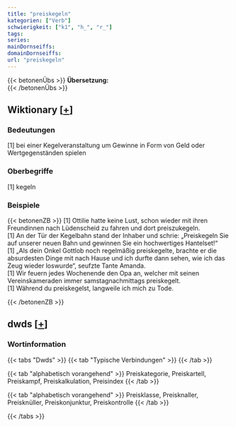 ```yaml
---
title: "preiskegeln"
kategorien: ["Verb"]
schwierigkeit: ["k1", "h_", "r_"]
tags:
series:
mainDornseiffs:
domainDornseiffs:
url: "preiskegeln"
---
```


{{< betonenÜbs >}}
**Übersetzung:**  
{{< /betonenÜbs >}}

## Wiktionary [[+](https://de.wiktionary.org/wiki/preiskegeln)]

### Bedeutungen
[1] bei einer Kegelveranstaltung um Gewinne in Form von Geld oder Wertgegenständen spielen  

### Oberbegriffe
[1] kegeln  

### Beispiele
{{< betonenZB >}}
[1] Ottilie hatte keine Lust, schon wieder mit ihren Freundinnen nach Lüdenscheid zu fahren und dort preiszukegeln.  
[1] An der Tür der Kegelbahn stand der Inhaber und schrie: „Preiskegeln Sie auf unserer neuen Bahn und gewinnen Sie ein hochwertiges Hantelset!“  
[1] „Als dein Onkel Gottlob noch regelmäßig preiskegelte, brachte er die absurdesten Dinge mit nach Hause und ich durfte dann sehen, wie ich das Zeug wieder loswurde“, seufzte Tante Amanda.  
[1] Wir feuern jedes Wochenende den Opa an, welcher mit seinen Vereinskameraden immer samstagnachmittags preiskegelt.  
[1] Während du preiskegelst, langweile ich mich zu Tode.  

{{< /betonenZB >}}


## dwds [[+](https://www.dwds.de/wb/preiskegeln)]

### Wortinformation
{{< tabs "Dwds" >}}
{{< tab "Typische Verbindungen" >}}
{{< /tab >}}

{{< tab "alphabetisch vorangehend" >}}
Preiskategorie, Preiskartell, Preiskampf, Preiskalkulation, Preisindex
{{< /tab >}}

{{< tab "alphabetisch vorangehend" >}}
Preisklasse, Preisknaller, Preisknüller, Preiskonjunktur, Preiskontrolle
{{< /tab >}}

{{< /tabs >}}

